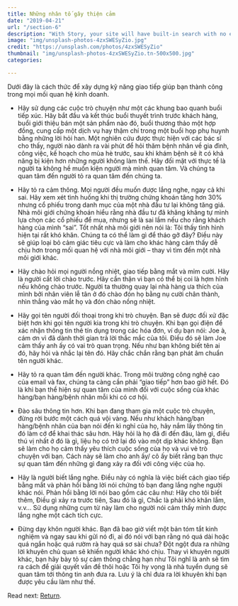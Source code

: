 ```yaml
---
title: Những nhân tố gây thiện cảm
date: "2019-04-21"
url: "/section-6"
description: "With Story, your site will have built-in search with no external dependencies."
image: "img/unsplash-photos-4zxSWESyZio.jpg"
credit: "https://unsplash.com/photos/4zxSWESyZio"
thumbnail: "img/unsplash-photos-4zxSWESyZio.tn-500x500.jpg"
categories:

---
```

Dưới đây là cách thức để xây dựng kỹ năng giao tiếp giúp bạn thành công trong mọi mối quan hệ kinh doanh.

- Hãy sử dụng các cuộc trò chuyện như một các khung bao quanh buổi tiếp xúc. Hãy bắt đầu và kết thúc buổi thuyết trình trước khách hàng, buổi giới thiệu bán một sản phẩm nào đó, buổi thương thảo một hợp đồng, cung cấp một dịch vụ hay thậm chí trong một buổi họp phụ huynh bằng những lời hỏi han. Một nghiên cứu được thực hiện với các bác sĩ cho thấy, người nào dành ra vài phút để hỏi thăm bệnh nhân về gia đình, công việc, kế hoạch cho mùa hè trước, sau khi khám bệnh sẽ ít có khả năng bị kiện hơn những người không làm thế. Hãy đối mặt với thực tế là người ta không hề  muốn kiện người mà mình quan tâm. Và chúng ta quan tâm đến người tỏ ra quan tâm đến chúng ta.

- Hãy tỏ ra cảm thông. Mọi người đều muốn được lắng nghe, ngay cả khi sai. Hãy xem xét tình huống khi thị trường chứng khoán tăng hơn 30% nhưng cổ phiếu trong danh mục của một nhà đầu tư lại không tăng giá. Nhà môi giới chứng khoán hiểu rằng nhà đầu tư đã khăng khăng tự mình lựa chọn các cổ phiếu để mua, nhưng sẽ là sai lầm nếu cho rằng khách hàng của mình “sai”. Tốt nhất nhà môi giới nên nói là: Tôi thấy tình hình hiện tại rất khó khăn. Chúng ta có thể làm gì để tháo gỡ đây? Điều này sẽ giúp loại bỏ cảm giác tiêu cực và làm cho khác hàng cảm thấy dễ chịu hơn trong mối quan hệ với nhà môi giới – thay vì tìm đến một nhà môi giới khác. 

- Hãy chào hỏi mọi người nồng nhiệt, giao tiếp bằng mắt và mỉm cười. Hãy là người cất lời chào trước. Hãy cẩn thận vì bạn có thể bị coi là hợm hĩnh nếu không chào trước. Người ta thường quay lại nhà hàng ưa thích của mình bởi nhân viên lễ tân ở đó chào đón họ bằng nụ cười chân thành, nhìn thẳng vào mắt họ và đón chào nồng nhiệt. 

- Hãy gọi tên người đối thoại trong khi trò chuyện. Bạn sẽ được đối xử đặc biệt hơn khi gọi tên người kia trong khi trò chuyện. Khi bạn gọi điện để xác nhận thông tin thẻ tín dụng trong các hóa đơn, ví dụ bạn nói: Joe à, cám ơn vì đã dành thời gian trả lời thắc mắc của tôi. Điều đó sẽ làm Joe cảm thấy anh ấy có vai trò quan trọng. Nếu như bạn không biết tên ai đó, hãy hỏi và nhắc lại tên đó. Hãy chắc chắn rằng bạn phát âm chuẩn tên người khác.

- Hãy tỏ ra quan tâm đến người khác. Trong môi trường công nghệ cao của email và fax, chúng ta càng cần phải “giao tiếp” hơn bao giờ hết. Đó là khi bạn thể hiện sự quan tâm của mình đối với cuộc sống của khác hàng/bạn hàng/bệnh nhân mỗi khi có cơ hội.

- Đào sâu thông tin hơn. Khi bạn đang tham gia một cuộc trò chuyện, đừng rời bước một cách quá vội vàng. Nếu như khách hàng/bạn hàng/bệnh nhân của bạn nói đến kì nghỉ của họ, hãy nắm lấy thông tin đó làm cớ để khai thác sâu hơn. Hãy hỏi là họ đã đi đến đâu, làm gì, điều thú vị nhất ở đó là gì, liệu họ có trở lại đó vào một dịp khác không. Bạn sẽ làm cho họ cảm thấy yêu thích cuộc sống của họ và vui vẻ trò chuyện với bạn. Cách này sẽ làm cho anh ấy/ cô ấy biết rằng bạn thực sự quan tâm đến những gì đang xảy ra đối với công việc của họ.

- Hãy là người biết lắng nghe. Điều này có nghĩa là việc biết cách giao tiếp bằng mắt và phản hồi bằng lời nói chứng tỏ bạn đang lắng nghe người khác nói. Phản hồi bằng lời nói bao gồm các câu như: Hãy cho tôi biết thêm, Điều gì xảy ra trước tiên, Sau đó là gì, Chắc là phải khó khăn lắm, v.v… Sử dụng những cụm từ này làm cho người nói cảm thấy mình được lắng nghe một cách tích cực.

- Đừng dạy khôn người khác. Bạn đã bao giờ viết một bản tóm tắt kinh nghiệm và ngay sau khi gửi nó đi, ai đó nói với bạn rằng nó quá dài hoặc quá ngắn hoặc quá rườm rà hay quá sơ sài chưa? Đột ngột đưa ra những lời khuyên chủ quan sẽ khiến người khác khó chịu. Thay vì khuyên người khác, bạn hãy bày tỏ sự cảm thông chẳng hạn như Tôi nghĩ là anh sẽ tìm ra cách để giải quyết vấn đề thôi hoặc Tôi hy vọng là nhà tuyển dụng sẽ quan tâm tới thông tin anh đưa ra. Lưu ý là chỉ đưa ra lời khuyên khi bạn được yêu cầu làm như thế.

Read next: [Return](/sention-1).
